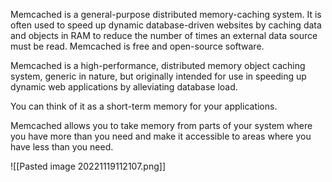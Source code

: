 Memcached is a general-purpose distributed memory-caching system. It is often used to speed up dynamic database-driven websites by caching data and objects in RAM to reduce the number of times an external data source must be read. Memcached is free and open-source software.

Memcached is a high-performance, distributed memory object caching system, generic in nature, but originally intended for use in speeding up dynamic web applications by alleviating database load.

You can think of it as a short-term memory for your applications.

Memcached allows you to take memory from parts of your system where you have more than you need and make it accessible to areas where you have less than you need.

![[Pasted image 20221119112107.png]]